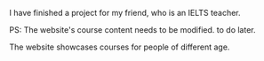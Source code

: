 I have finished a project for my friend, who is an IELTS teacher.

PS: The website's course content needs to be modified.     to do later.

The website showcases courses for people of different age.
